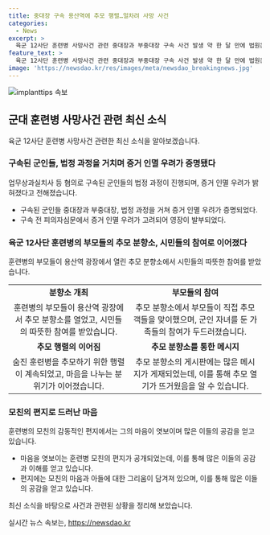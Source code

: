 ```yaml
---
title: 중대장 구속 용산역에 추모 행렬…얼차려 사망 사건
categories:
  - News
excerpt: >
  육군 12사단 훈련병 사망사건 관련 중대장과 부중대장 구속 사건 발생 약 한 달 만에 법원은 구속을 결정했다. 법원은 증거인멸 우려 등을 고려해 구속 사유와 필요성을 인정했다. 숨진 훈련병의 부모 등 시민들의 추모 분향소에는 다수의 군인 가족도 참여했으며, 피해자에 대한 분노와 안타김이 여실히 드러났다. 피해자의 부모가 남긴 편지도 많은 이목을 끌었다.
feature_text: >
  육군 12사단 훈련병 사망사건 관련 중대장과 부중대장 구속 사건 발생 약 한 달 만에 법원은 구속을 결정했다. 법원은 증거인멸 우려 등을 고려해 구속 사유와 필요성을 인정했다. 숨진 훈련병의 부모 등 시민들의 추모 분향소에는 다수의 군인 가족도 참여했으며, 피해자에 대한 분노와 안타김이 여실히 드러났다. 피해자의 부모가 남긴 편지도 많은 이목을 끌었다.
image: 'https://newsdao.kr/res/images/meta/newsdao_breakingnews.jpg'
---
```


<p><img src="https://newsdao.kr/res/images/meta/newsdao_breakingnews.jpg" alt="implanttips 속보" /></p>

<h2 data-ke-size="size26">군대 훈련병 사망사건 관련 최신 소식</h2>

<p data-ke-size="size16">육군 12사단 훈련병 사망사건 관련한 최신 소식을 알아보겠습니다.</p>

<h3>구속된 군인들, 법정 과정을 거치며 증거 인멸 우려가 증명됐다</h3>

<p data-ke-size="size16">업무상과실치사 등 혐의로 구속된 군인들의 법정 과정이 진행되며, 증거 인멸 우려가 밝혀졌다고 전해졌습니다.</p>

<ul>
    <li>구속된 군인들 중대장과 부중대장, 법정 과정을 거쳐 증거 인멸 우려가 증명되었다.</li>
    <li>구속 전 피의자심문에서 증거 인멸 우려가 고려되어 영장이 발부되었다.</li>
</ul>

<h3>육군 12사단 훈련병의 부모들의 추모 분향소, 시민들의 참여로 이어졌다</h3>

<p data-ke-size="size16">훈련병의 부모들이 용산역 광장에서 열린 추모 분향소에서 시민들의 따뜻한 참여를 받았습니다.</p>

<table>
    <tr>
        <td style="text-align: center; height: 17px;"><b>분향소 개최</b></td>
        <td style="text-align: center; height: 17px;"><b>부모들의 참여</b></td>
    </tr>
    <tr>
        <td style="text-align: center; height: 17px;">훈련병의 부모들이 용산역 광장에서 추모 분향소를 열었고, 시민들의 따뜻한 참여를 받았습니다.</td>
        <td style="text-align: center; height: 17px;">추모 분향소에서 부모들이 직접 추모객들을 맞이했으며, 군인 자녀를 둔 가족들의 참여가 두드러졌습니다.</td>
    </tr>
    <tr>
        <td style="text-align: center; height: 17px;"><b>추모 행렬의 이어짐</b></td>
        <td style="text-align: center; height: 17px;"><b>추모 분향소를 통한 메시지</b></td>
    </tr>
    <tr>
        <td style="text-align: center; height: 17px;">숨진 훈련병을 추모하기 위한 행렬이 계속되었고, 마음을 나누는 분위기가 이어졌습니다.</td>
        <td style="text-align: center; height: 17px;">추모 분향소의 게시판에는 많은 메시지가 게재되었는데, 이를 통해 추모 열기가 뜨거웠음을 알 수 있습니다.</td>
    </tr>
</table>

<h3>모친의 편지로 드러난 마음</h3>

<p data-ke-size="size16">훈련병의 모친의 감동적인 편지에서는 그의 마음이 엿보이며 많은 이들의 공감을 얻고 있습니다.</p>

<ul>
    <li>마음을 엿보이는 훈련병 모친의 편지가 공개되었는데, 이를 통해 많은 이들의 공감과 이해를 얻고 있습니다.</li>
    <li>편지에는 모친의 마음과 아들에 대한 그리움이 담겨져 있으며, 이를 통해 많은 이들의 공감을 얻고 있습니다.</li>
</ul>

<p data-ke-size="size16">최신 소식을 바탕으로 사건과 관련된 상황을 정리해 보았습니다.</p>
실시간 뉴스 속보는, <a href="https://newsdao.kr" rel="dofollow">https://newsdao.kr</a>


